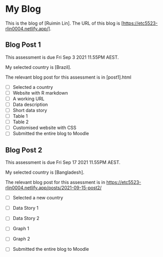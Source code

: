 # My Blog


This is the blog of [Ruimin Lin].
The URL of this blog is [https://etc5523-rlin0004.netlify.app/].

## Blog Post 1

This assessment is due Fri Sep 3 2021 11.55PM AEST.

My selected country is [Brazil].

The relevant blog post for this assessment is in [post1].html

- [ ] Selected a country
- [ ] Website with R markdown 
- [ ] A working URL
- [ ] Data description
- [ ] Short data story
- [ ] Table 1
- [ ] Table 2
- [ ] Customised website with CSS
- [ ] Submitted the entire blog to Moodle

## Blog Post 2

This assessment is due Fri Sep 17 2021 11.55PM AEST.

My selected country is [Bangladesh].

The relevant blog post for this assessment is in https://etc5523-rlin0004.netlify.app/posts/2021-09-15-post2/

- [ ] Selected a new country
- [ ] Data Story 1
- [ ] Data Story 2
- [ ] Graph 1
- [ ] Graph 2
- [ ] Submitted the entire blog to Moodle

